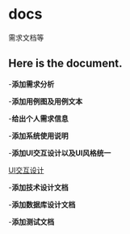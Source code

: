 # docs
需求文档等

Here is the document.
-

-**添加需求分析**

-**添加用例图及用例文本**

-**给出个人需求信息**

-**添加系统使用说明**

-**添加UI交互设计以及UI风格统一**

[UI交互设计](https://v3.modao.cc/app/GsWnVo0LpvB5LpsYwi2EkXKz9BhIZSm)

-**添加技术设计文档**

-**添加数据库设计文档**

-**添加测试文档**

